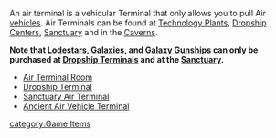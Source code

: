 An air terminal is a vehicular Terminal that only allows you to pull Air
[vehicles](vehicle "wikilink"). Air Terminals can be found at
[Technology Plants](Technology_Plant "wikilink"), [Dropship
Centers](Dropship_Center "wikilink"), [Sanctuary](Sanctuary "wikilink")
and in the [Caverns](Cavern "wikilink").

**Note that [Lodestars](Lodestar "wikilink"),
[Galaxies](Galaxy "wikilink"), and [Galaxy
Gunships](Galaxy_Gunship "wikilink") can only be purchased at [Dropship
Terminals](Dropship_Terminal "wikilink") and at the
[Sanctuary](Sanctuary "wikilink").**

-   [Air Terminal Room](Air_Terminal_Room "wikilink")
-   [Dropship Terminal](Dropship_Terminal "wikilink")
-   [Sanctuary Air Terminal](Sanctuary_Air_Terminal "wikilink")
-   [Ancient Air Vehicle
    Terminal](Ancient_Air_Vehicle_Terminal "wikilink")

[category:Game Items](category:Game_Items "wikilink")